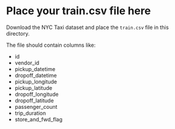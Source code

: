 # Place your train.csv file here

Download the NYC Taxi dataset and place the `train.csv` file in this directory.

The file should contain columns like:
- id
- vendor_id
- pickup_datetime
- dropoff_datetime
- pickup_longitude
- pickup_latitude
- dropoff_longitude
- dropoff_latitude
- passenger_count
- trip_duration
- store_and_fwd_flag
